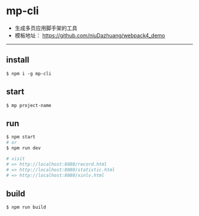 # mp-cli

- 生成多页应用脚手架的工具
- 模板地址： https://github.com/niuDazhuang/webpack4_demo

---

## install

```
$ npm i -g mp-cli
```

## start

```
$ mp project-name
```

## run

```bash
$ npm start
# or
$ npm run dev

# visit
# => http://localhost:8080/record.html
# => http://localhost:8080/statistic.html
# => http://localhost:8080/xinlv.html
```

## build

```
$ npm run build
```